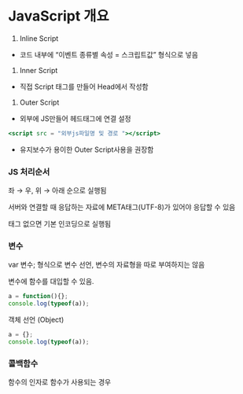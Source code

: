 # JavaScript 개요

1. Inline Script 
- 코드 내부에 “이벤트 종류별 속성 = 스크립트값” 형식으로 넣음
1. Inner Script 
- 직접 Script 태그를 만들어 Head에서 작성함
1. Outer Script 
- 외부에 JS만들어 헤드태그에 연결 설정

```jsx
<script src = "외부js파일명 및 경로 "></script>
```

- 유지보수가 용이한 Outer Script사용을 권장함

### JS 처리순서

좌 → 우, 위 → 아래 순으로 실행됨 

서버와 연결할 때 응답하는 자료에 META태그(UTF-8)가 있어야 응답할 수 있음 

태그 없으면 기본 인코딩으로 실행됨 

### 변수

var 변수;  형식으로 변수 선언, 변수의 자료형을 따로 부여하지는 않음

변수에 함수를 대입할 수 있음. 

```jsx
a = function(){};
console.log(typeof(a));
```

객체 선언 (Object)

```jsx
a = {};
console.log(typeof(a));
```

### 콜백함수

함수의 인자로 함수가 사용되는 경우